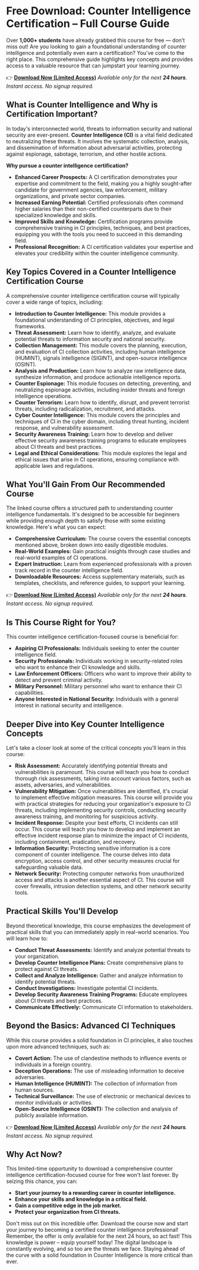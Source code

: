 # Free Download: Counter Intelligence Certification – Full Course Guide

Over **1,000+ students** have already grabbed this course for free — don’t miss out!
Are you looking to gain a foundational understanding of counter intelligence and potentially even earn a certification? You've come to the right place. This comprehensive guide highlights key concepts and provides access to a valuable resource that can jumpstart your learning journey.

👉 **[Download Now (Limited Access)](https://udemywork.com/counter-intelligence-certification)**
_Available only for the next **24 hours**. Instant access. No signup required._

## What is Counter Intelligence and Why is Certification Important?

In today's interconnected world, threats to information security and national security are ever-present. **Counter Intelligence (CI)** is a vital field dedicated to neutralizing these threats. It involves the systematic collection, analysis, and dissemination of information about adversarial activities, protecting against espionage, sabotage, terrorism, and other hostile actions.

**Why pursue a counter intelligence certification?**

*   **Enhanced Career Prospects:** A CI certification demonstrates your expertise and commitment to the field, making you a highly sought-after candidate for government agencies, law enforcement, military organizations, and private sector companies.
*   **Increased Earning Potential:** Certified professionals often command higher salaries than their non-certified counterparts due to their specialized knowledge and skills.
*   **Improved Skills and Knowledge:** Certification programs provide comprehensive training in CI principles, techniques, and best practices, equipping you with the tools you need to succeed in this demanding field.
*   **Professional Recognition:** A CI certification validates your expertise and elevates your credibility within the counter intelligence community.

## Key Topics Covered in a Counter Intelligence Certification Course

A comprehensive counter intelligence certification course will typically cover a wide range of topics, including:

*   **Introduction to Counter Intelligence:** This module provides a foundational understanding of CI principles, objectives, and legal frameworks.
*   **Threat Assessment:** Learn how to identify, analyze, and evaluate potential threats to information security and national security.
*   **Collection Management:** This module covers the planning, execution, and evaluation of CI collection activities, including human intelligence (HUMINT), signals intelligence (SIGINT), and open-source intelligence (OSINT).
*   **Analysis and Production:** Learn how to analyze raw intelligence data, synthesize information, and produce actionable intelligence reports.
*   **Counter Espionage:** This module focuses on detecting, preventing, and neutralizing espionage activities, including insider threats and foreign intelligence operations.
*   **Counter Terrorism:** Learn how to identify, disrupt, and prevent terrorist threats, including radicalization, recruitment, and attacks.
*   **Cyber Counter Intelligence:** This module covers the principles and techniques of CI in the cyber domain, including threat hunting, incident response, and vulnerability assessment.
*   **Security Awareness Training:** Learn how to develop and deliver effective security awareness training programs to educate employees about CI threats and best practices.
*   **Legal and Ethical Considerations:** This module explores the legal and ethical issues that arise in CI operations, ensuring compliance with applicable laws and regulations.

## What You'll Gain From Our Recommended Course

The linked course offers a structured path to understanding counter intelligence fundamentals. It's designed to be accessible for beginners while providing enough depth to satisfy those with some existing knowledge. Here's what you can expect:

*   **Comprehensive Curriculum:** The course covers the essential concepts mentioned above, broken down into easily digestible modules.
*   **Real-World Examples:** Gain practical insights through case studies and real-world examples of CI operations.
*   **Expert Instruction:** Learn from experienced professionals with a proven track record in the counter intelligence field.
*   **Downloadable Resources:** Access supplementary materials, such as templates, checklists, and reference guides, to support your learning.

👉 **[Download Now (Limited Access)](https://udemywork.com/counter-intelligence-certification)**
_Available only for the next **24 hours**. Instant access. No signup required._

## Is This Course Right for You?

This counter intelligence certification-focused course is beneficial for:

*   **Aspiring CI Professionals:** Individuals seeking to enter the counter intelligence field.
*   **Security Professionals:** Individuals working in security-related roles who want to enhance their CI knowledge and skills.
*   **Law Enforcement Officers:** Officers who want to improve their ability to detect and prevent criminal activity.
*   **Military Personnel:** Military personnel who want to enhance their CI capabilities.
*   **Anyone Interested in National Security:** Individuals with a general interest in national security and intelligence.

## Deeper Dive into Key Counter Intelligence Concepts

Let's take a closer look at some of the critical concepts you'll learn in this course:

*   **Risk Assessment:** Accurately identifying potential threats and vulnerabilities is paramount. This course will teach you how to conduct thorough risk assessments, taking into account various factors, such as assets, adversaries, and vulnerabilities.
*   **Vulnerability Mitigation:** Once vulnerabilities are identified, it's crucial to implement effective mitigation measures. This course will provide you with practical strategies for reducing your organization's exposure to CI threats, including implementing security controls, conducting security awareness training, and monitoring for suspicious activity.
*   **Incident Response:** Despite your best efforts, CI incidents can still occur. This course will teach you how to develop and implement an effective incident response plan to minimize the impact of CI incidents, including containment, eradication, and recovery.
*   **Information Security:** Protecting sensitive information is a core component of counter intelligence. The course delves into data encryption, access control, and other security measures crucial for safeguarding valuable data.
*   **Network Security:** Protecting computer networks from unauthorized access and attacks is another essential aspect of CI. This course will cover firewalls, intrusion detection systems, and other network security tools.

## Practical Skills You'll Develop

Beyond theoretical knowledge, this course emphasizes the development of practical skills that you can immediately apply in real-world scenarios. You will learn how to:

*   **Conduct Threat Assessments:** Identify and analyze potential threats to your organization.
*   **Develop Counter Intelligence Plans:** Create comprehensive plans to protect against CI threats.
*   **Collect and Analyze Intelligence:** Gather and analyze information to identify potential threats.
*   **Conduct Investigations:** Investigate potential CI incidents.
*   **Develop Security Awareness Training Programs:** Educate employees about CI threats and best practices.
*   **Communicate Effectively:** Communicate CI information to stakeholders.

## Beyond the Basics: Advanced CI Techniques

While this course provides a solid foundation in CI principles, it also touches upon more advanced techniques, such as:

*   **Covert Action:** The use of clandestine methods to influence events or individuals in a foreign country.
*   **Deception Operations:** The use of misleading information to deceive adversaries.
*   **Human Intelligence (HUMINT):** The collection of information from human sources.
*   **Technical Surveillance:** The use of electronic or mechanical devices to monitor individuals or activities.
*   **Open-Source Intelligence (OSINT):** The collection and analysis of publicly available information.

👉 **[Download Now (Limited Access)](https://udemywork.com/counter-intelligence-certification)**
_Available only for the next **24 hours**. Instant access. No signup required._

## Why Act Now?

This limited-time opportunity to download a comprehensive counter intelligence certification-focused course for free won't last forever. By seizing this chance, you can:

*   **Start your journey to a rewarding career in counter intelligence.**
*   **Enhance your skills and knowledge in a critical field.**
*   **Gain a competitive edge in the job market.**
*   **Protect your organization from CI threats.**

Don't miss out on this incredible offer. Download the course now and start your journey to becoming a certified counter intelligence professional! Remember, the offer is only available for the next 24 hours, so act fast! This knowledge is power – equip yourself today! The digital landscape is constantly evolving, and so too are the threats we face. Staying ahead of the curve with a solid foundation in Counter Intelligence is more critical than ever.
